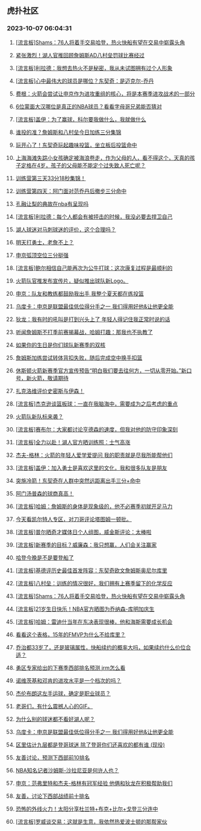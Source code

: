 ## 虎扑社区 
### 2023-10-07 06:04:31

1. [[流言板]Shams：76人将着手交易哈登，热火快船有望在交易中崭露头角](https://bbs.hupu.com/62365297.html)

2. [紧张激烈！湖人官推回顾詹姆斯AD八村垒罚球比赛经过](https://bbs.hupu.com/62364878.html)

3. [[流言板]利拉德：我想去热火不是秘密，我从未试图拥有过个人形象](https://bbs.hupu.com/62364454.html)

4. [[流言板]心中最伟大的球员是哪位？东契奇：是迈克尔-乔丹](https://bbs.hupu.com/62365411.html)

5. [费根：火箭会尝试让申京作为进攻重组的核心，将是本赛季进攻战术的一部分](https://bbs.hupu.com/62364331.html)

6. [6位蒙面大汉哪位是真正的NBA球员？看看字母哥兄弟能否猜对](https://bbs.hupu.com/62362805.html)

7. [[流言板]盖伊：为了赢球，科尔要我做什么，我就做什么](https://bbs.hupu.com/62362939.html)

8. [谁投的准？詹姆斯和八村垒今日加练三分集锦](https://bbs.hupu.com/62361495.html)

9. [玩开心了！东契奇玩起趣味投篮，坐立板后投篮命中](https://bbs.hupu.com/62364148.html)

10. [上海海滩失踪小女孩确定被海浪卷走，作为父母的人，看不得这个，天真的孩子定格在4岁，孩子的父母能不能定个过失致人死亡呢？](https://bbs.hupu.com/62360662.html)

11. [训练营第三天33分18秒集锦！](https://bbs.hupu.com/62354403.html)

12. [训练营第四天：阿门面对范乔丹后撤步三分命中](https://bbs.hupu.com/62365332.html)

13. [孔融让梨的典故在nba有呈现吗](https://bbs.hupu.com/62365740.html)

14. [[流言板]利拉德：每个人都会有被抨击的时候，我没必要去捍卫自己](https://bbs.hupu.com/62364266.html)

15. [湖人球迷对马刺球迷的评价，这个合理吗？](https://bbs.hupu.com/62365665.html)

16. [明天打勇士，老詹不上？](https://bbs.hupu.com/62365624.html)

17. [申京弧顶空位三分挺强](https://bbs.hupu.com/62365596.html)

18. [[流言板]鲍尔相信自己能再次为公牛打球：这次康复过程是最顺利的](https://bbs.hupu.com/62365227.html)

19. [火箭队官推发布宣传片，疑似推出球队新Logo。](https://bbs.hupu.com/62365190.html)

20. [申京：队友和教练都鼓励我出手 我整个夏天都在练投篮](https://bbs.hupu.com/62365131.html)

21. [乌度卡：申京是联盟最佳低位得分手之一 我们得用好他&让他更全能](https://bbs.hupu.com/62365156.html)

22. [狄龙：我有时的吼叫是打到兴头上了 年轻人得记住我正常时说的话](https://bbs.hupu.com/62365113.html)

23. [听闻詹姆斯不打季前赛揭幕战，哈姆打趣：那我也不执教了](https://bbs.hupu.com/62358397.html)

24. [如果你的生日是你们球队新赛季的双核](https://bbs.hupu.com/62357178.html)

25. [詹姆斯加练尝试转体背扣失败，随后完成空中换手扣篮](https://bbs.hupu.com/62357207.html)

26. [休斯顿火箭新赛季官方宣传预告“明白我们要去往何方，一切从零开始。”新口号，新火箭，敬请期待](https://bbs.hupu.com/62365030.html)

27. [扎克洛维评价史密斯与伊森！](https://bbs.hupu.com/62364926.html)

28. [[流言板]杰克逊谈篮板球：一直在我脑海中，需要成为之后考虑的重点](https://bbs.hupu.com/62365378.html)

29. [火箭队新队标来袭？](https://bbs.hupu.com/62364963.html)

30. [[流言板]赛布尔：大家都讨论亨德森的速度，但我对他的防守印象深刻](https://bbs.hupu.com/62365250.html)

31. [[流言板]全力以赴！湖人官方晒训练照：士气高涨](https://bbs.hupu.com/62361159.html)

32. [杰夫-格林：火箭的年轻人爱学爱提问 我的职责就是尽我所能帮他们](https://bbs.hupu.com/62365172.html)

33. [[流言板]盖伊：加入勇士是喜欢这里的文化，我和很多队友是朋友](https://bbs.hupu.com/62362880.html)

34. [突施冷箭！东契奇在人群中突然远距离出手三分+命中](https://bbs.hupu.com/62364045.html)

35. [阿门汤普森的球商真高！](https://bbs.hupu.com/62360598.html)

36. [[流言板]哈姆：詹姆斯的身体是现象级的，他不必赛季初就开足马力](https://bbs.hupu.com/62358779.html)

37. [今天看凯尔特人专区，对刀哥评论塔图姆一顿批。](https://bbs.hupu.com/62365351.html)

38. [[流言板]普尔晒奇才媒体日个人组图，威金斯评论：太棒啦](https://bbs.hupu.com/62360807.html)

39. [[流言板]新赛季的目标？威廉森：我只想赢，人们会关注赢家](https://bbs.hupu.com/62364164.html)

40. [哈登今晚是不是要登船了](https://bbs.hupu.com/62365468.html)

41. [[流言板]基德评历史最佳首发阵容：东契奇欧文詹姆斯奥尼尔库里](https://bbs.hupu.com/62356537.html)

42. [[流言板]八村垒：训练的情况很好，我们拥有上赛季留下的化学反应](https://bbs.hupu.com/62361690.html)

43. [[流言板]Shams：76人将着手交易哈登，热火快船有望在交易中崭露头角](https://bbs.hupu.com/62365481.html)

44. [[流言板]21岁生日快乐！NBA官方晒图为乔纳森-库明加庆生](https://bbs.hupu.com/62362206.html)

45. [[流言板]哈姆：雷迪什当年在东决表现很棒，他和海斯需要成长机会](https://bbs.hupu.com/62360020.html)

46. [看看这个表格，15年的FMVP为什么不给库里？](https://bbs.hupu.com/62365076.html)

47. [乔治都33岁了，还是玻璃属性，快船续约的概率大吗，如果续约什么价位合适？](https://bbs.hupu.com/62365508.html)

48. [勇区专家给出的下赛季西部排名预测 jrm怎么看](https://bbs.hupu.com/62365495.html)

49. [诺维茨基和邓肯的进攻水平是一个档次的吗？](https://bbs.hupu.com/62365421.html)

50. [杰伦布朗这左手运球，确定是职业球员？](https://bbs.hupu.com/62357534.html)

51. [老哥们，有什么震撼人心的GIF。](https://bbs.hupu.com/62356362.html)

52. [为什么别的球迷都不看好湖人呢？](https://bbs.hupu.com/62365489.html)

53. [乌度卡：申京是联盟最佳低位得分手之一 我们得用好他&让他更全能](https://bbs.hupu.com/62363988.html)

54. [区里估计九层都是登哥球迷 除了登哥你们还喜欢的都有谁 (现役)](https://bbs.hupu.com/62365384.html)

55. [友善讨论，预测下西部前10排名](https://bbs.hupu.com/62365443.html)

56. [NBA知名记者沙姆斯-沙拉尼亚是何许人也？](https://bbs.hupu.com/62365449.html)

57. [申京：范弗里特和杰夫-格林有冠军经验 他俩和狄龙在积极帮助我们](https://bbs.hupu.com/62364023.html)

58. [友善，讨论下西部战绩前十排名](https://bbs.hupu.com/62365390.html)

59. [恐怖的外线火力！太阳分享杜兰特+布克+比尔+戈登三分连中](https://bbs.hupu.com/62355843.html)

60. [[流言板]罗威谈交易：这就是生意，我依然热爱波士顿的那帮家伙](https://bbs.hupu.com/62361911.html)

